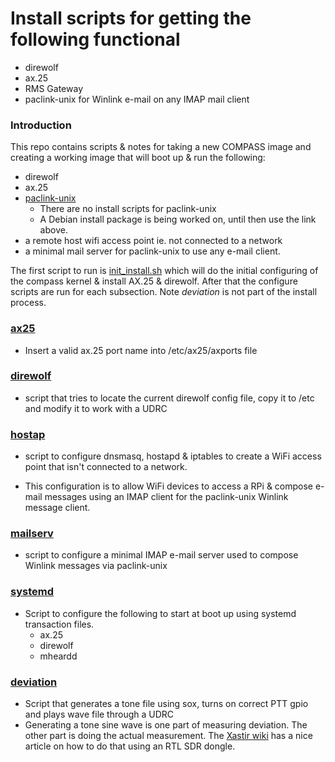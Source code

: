 # Install scripts for getting the following functional
* direwolf
* ax.25
* RMS Gateway
* paclink-unix for Winlink e-mail on any IMAP mail client

### Introduction

This repo contains scripts & notes for taking a new COMPASS image and
creating a working image that will boot up & run the following:
* direwolf
* ax.25
* [paclink-unix](http://bazaudi.com/plu/doku.php)
  * There are no install scripts for paclink-unix
  * A Debian install package is being worked on, until then use the link above.
* a remote host wifi access point ie. not connected to a network
* a minimal mail server for paclink-unix to use any e-mail client.

The first script to run is
[init_install.sh](https://github.com/nwdigitalradio/n7nix/blob/master/COMPASS_CFG.md)
which will do the initial configuring of the compass kernel & install AX.25 & direwolf.
After that the configure scripts are run for each subsection.
Note _deviation_ is not part of the install process.


### [ax25](https://github.com/nwdigitalradio/n7nix/tree/master/ax25)
* Insert a valid ax.25 port name into /etc/ax25/axports file

### [direwolf](https://github.com/nwdigitalradio/n7nix/tree/master/direwolf)

* script that tries to locate the current direwolf config file, copy
it to /etc and modify it to work with a UDRC

### [hostap](https://github.com/nwdigitalradio/n7nix/tree/master/hostap)

* script to configure dnsmasq, hostapd & iptables to create a WiFi
access point that isn't connected to a network.

* This configuration is to allow WiFi devices to access a RPi &
compose e-mail messages using an IMAP client for the paclink-unix
Winlink message client.

### [mailserv](https://github.com/nwdigitalradio/n7nix/tree/master/mailserv)

* script to configure a minimal IMAP e-mail server used to compose
Winlink messages via paclink-unix

### [systemd](https://github.com/nwdigitalradio/n7nix/tree/master/systemd)

* Script to configure the following to start at boot up using systemd
transaction files.
  * ax.25
  * direwolf
  * mheardd

### [deviation](https://github.com/nwdigitalradio/n7nix/tree/master/deviation)

* Script that generates a tone file using sox, turns on correct PTT
gpio and plays wave file through a UDRC
* Generating a tone sine wave is one part of measuring deviation. The
other part is doing the actual measurement. The [Xastir
wiki](http://xastir.org/index.php/HowTo:Set_Deviation_via_RTL) has a
nice article on how to do that using an RTL SDR dongle.
